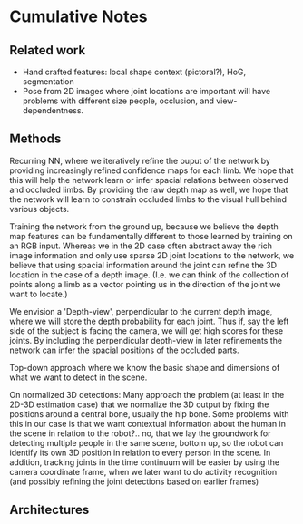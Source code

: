 Cumulative Notes
================


Related work
------------

 - Hand crafted features: local shape context (pictoral?), HoG, segmentation
 - Pose from 2D images where joint locations are important will have
   problems with different size people, occlusion, and view-dependentness.


Methods
-------

Recurring NN, where we iteratively refine the ouput of the network by
providing increasingly refined confidence maps for each limb. We hope
that this will help the network learn or infer spacial relations
between observed and occluded limbs. By providing the raw depth map as
well, we hope that the network will learn to constrain occluded limbs
to the visual hull behind various objects.

Training the network from the ground up, because we believe the depth
map features can be fundamentally different to those learned by
training on an RGB input.
Whereas we in the 2D case often abstract away the rich image
information and only use sparse 2D joint locations to the network, we
believe that using spacial information around the joint can refine the
3D location in the case of a depth image. (I.e. we can think of the
collection of points along a limb as a vector pointing us in the
direction of the joint we want to locate.)

We envision a 'Depth-view', perpendicular to the current depth image,
where we will store the depth probability for each joint.
Thus if, say the left side of the subject is facing the camera, we
will get high scores for these joints. By including the perpendicular
depth-view in later refinements the network can infer the spacial
positions of the occluded parts.

Top-down approach where we know the basic shape and dimensions of what
we want to detect in the scene. 

On normalized 3D detections:
Many approach the problem (at least in the 2D-3D estimation case) that
we normalize the 3D output by fixing the positions around a central
bone, usually the hip bone.
Some problems with this in our case is that we want contextual
information about the human in the scene in relation to the
robot?.. no, that we lay the groundwork for detecting multiple people
in the same scene, bottom up, so the robot can identify its own 3D
position in relation to every person in the scene. In addition,
tracking joints in the time continuum will be easier by using the
camera coordinate frame, when we later want to do activity recognition
(and possibly refining the joint detections based on earlier frames)

Architectures
-------------